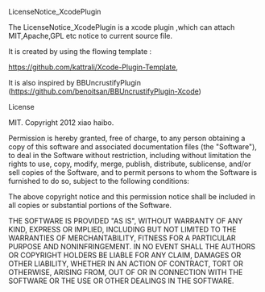 LicenseNotice_XcodePlugin

The LicenseNotice_XcodePlugin is a xcode plugin ,which can attach MIT,Apache,GPL etc notice to current source file.

It is created by using the flowing template :
  
   https://github.com/kattrali/Xcode-Plugin-Template,

It is also inspired by BBUncrustifyPlugin (https://github.com/benoitsan/BBUncrustifyPlugin-Xcode)

License

MIT. Copyright 2012 xiao haibo.
 

Permission is hereby granted, free of charge, to any person obtaining a copy
of this software and associated documentation files (the "Software"), to deal
in the Software without restriction, including without limitation the rights
to use, copy, modify, merge, publish, distribute, sublicense, and/or sell
copies of the Software, and to permit persons to whom the Software is
furnished to do so, subject to the following conditions:

The above copyright notice and this permission notice shall be included in
all copies or substantial portions of the Software.

THE SOFTWARE IS PROVIDED "AS IS", WITHOUT WARRANTY OF ANY KIND, EXPRESS OR
IMPLIED, INCLUDING BUT NOT LIMITED TO THE WARRANTIES OF MERCHANTABILITY,
FITNESS FOR A PARTICULAR PURPOSE AND NONINFRINGEMENT. IN NO EVENT SHALL THE
AUTHORS OR COPYRIGHT HOLDERS BE LIABLE FOR ANY CLAIM, DAMAGES OR OTHER
LIABILITY, WHETHER IN AN ACTION OF CONTRACT, TORT OR OTHERWISE, ARISING FROM,
OUT OF OR IN CONNECTION WITH THE SOFTWARE OR THE USE OR OTHER DEALINGS IN
THE SOFTWARE.


